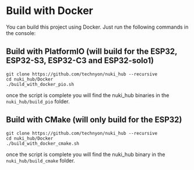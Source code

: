 # Build with Docker

You can build this project using Docker. Just run the following commands in the console:

## Build with PlatformIO (will build for the ESP32, ESP32-S3, ESP32-C3 and ESP32-solo1)
```console
git clone https://github.com/technyon/nuki_hub --recursive
cd nuki_hub/Docker
./build_with_docker_pio.sh
```

once the script is complete you will find the nuki_hub binaries in the `nuki_hub/build_pio` folder.

## Build with CMake (will only build for the ESP32)
```console
git clone https://github.com/technyon/nuki_hub --recursive
cd nuki_hub/Docker
./build_with_docker_cmake.sh
```

once the script is complete you will find the nuki_hub binary in the `nuki_hub/build_cmake` folder.
